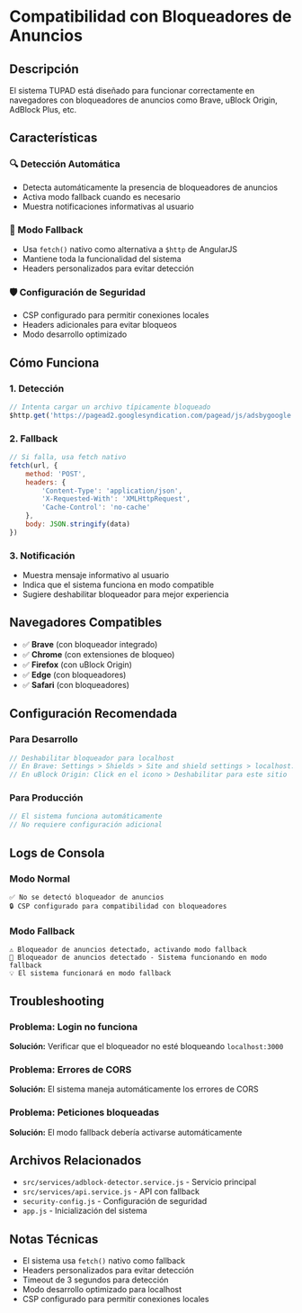 # Compatibilidad con Bloqueadores de Anuncios

## Descripción

El sistema TUPAD está diseñado para funcionar correctamente en navegadores con bloqueadores de anuncios como Brave, uBlock Origin, AdBlock Plus, etc.

## Características

### 🔍 Detección Automática
- Detecta automáticamente la presencia de bloqueadores de anuncios
- Activa modo fallback cuando es necesario
- Muestra notificaciones informativas al usuario

### 🔄 Modo Fallback
- Usa `fetch()` nativo como alternativa a `$http` de AngularJS
- Mantiene toda la funcionalidad del sistema
- Headers personalizados para evitar detección

### 🛡️ Configuración de Seguridad
- CSP configurado para permitir conexiones locales
- Headers adicionales para evitar bloqueos
- Modo desarrollo optimizado

## Cómo Funciona

### 1. Detección
```javascript
// Intenta cargar un archivo típicamente bloqueado
$http.get('https://pagead2.googlesyndication.com/pagead/js/adsbygoogle.js')
```

### 2. Fallback
```javascript
// Si falla, usa fetch nativo
fetch(url, {
    method: 'POST',
    headers: {
        'Content-Type': 'application/json',
        'X-Requested-With': 'XMLHttpRequest',
        'Cache-Control': 'no-cache'
    },
    body: JSON.stringify(data)
})
```

### 3. Notificación
- Muestra mensaje informativo al usuario
- Indica que el sistema funciona en modo compatible
- Sugiere deshabilitar bloqueador para mejor experiencia

## Navegadores Compatibles

- ✅ **Brave** (con bloqueador integrado)
- ✅ **Chrome** (con extensiones de bloqueo)
- ✅ **Firefox** (con uBlock Origin)
- ✅ **Edge** (con bloqueadores)
- ✅ **Safari** (con bloqueadores)

## Configuración Recomendada

### Para Desarrollo
```javascript
// Deshabilitar bloqueador para localhost
// En Brave: Settings > Shields > Site and shield settings > localhost:8080
// En uBlock Origin: Click en el icono > Deshabilitar para este sitio
```

### Para Producción
```javascript
// El sistema funciona automáticamente
// No requiere configuración adicional
```

## Logs de Consola

### Modo Normal
```
✅ No se detectó bloqueador de anuncios
🔒 CSP configurado para compatibilidad con bloqueadores
```

### Modo Fallback
```
⚠️ Bloqueador de anuncios detectado, activando modo fallback
🚫 Bloqueador de anuncios detectado - Sistema funcionando en modo fallback
💡 El sistema funcionará en modo fallback
```

## Troubleshooting

### Problema: Login no funciona
**Solución:** Verificar que el bloqueador no esté bloqueando `localhost:3000`

### Problema: Errores de CORS
**Solución:** El sistema maneja automáticamente los errores de CORS

### Problema: Peticiones bloqueadas
**Solución:** El modo fallback debería activarse automáticamente

## Archivos Relacionados

- `src/services/adblock-detector.service.js` - Servicio principal
- `src/services/api.service.js` - API con fallback
- `security-config.js` - Configuración de seguridad
- `app.js` - Inicialización del sistema

## Notas Técnicas

- El sistema usa `fetch()` nativo como fallback
- Headers personalizados para evitar detección
- Timeout de 3 segundos para detección
- Modo desarrollo optimizado para localhost
- CSP configurado para permitir conexiones locales
